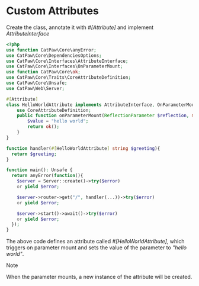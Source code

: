 # Custom Attributes

Create the class, annotate it with _#[Attribute]_ and implement _AttributeInterface_

```php
<?php
use function CatPaw\Core\anyError;
use CatPaw\Core\DependenciesOptions;
use CatPaw\Core\Interfaces\AttributeInterface;
use CatPaw\Core\Interfaces\OnParameterMount;
use function CatPaw\Core\ok;
use CatPaw\Core\Traits\CoreAttributeDefinition;
use CatPaw\Core\Unsafe;
use CatPaw\Web\Server;

#[Attribute]
class HelloWorldAttribute implements AttributeInterface, OnParameterMount {
    use CoreAttributeDefinition;
    public function onParameterMount(ReflectionParameter $reflection, mixed &$value, DependenciesOptions $options) : Unsafe {
        $value = "hello world";
        return ok();
    }
}

function handler(#[HelloWorldAttribute] string $greeting){
  return $greeting;
}

function main(): Unsafe {
  return anyError(function(){
    $server = Server::create()->try($error)
    or yield $error;

    $server->router->get("/", handler(...))->try($error)
    or yield $error;

    $server->start()->await()->try($error)
    or yield $error;
  });
}
```

The above code defines an attribute called _#[HelloWorldAttribute]_, which triggers on parameter mount and sets the
value of the parameter to _"hello world"_.

> [!NOTE]
> When the parameter mounts, a new instance of the attribute will be created.
